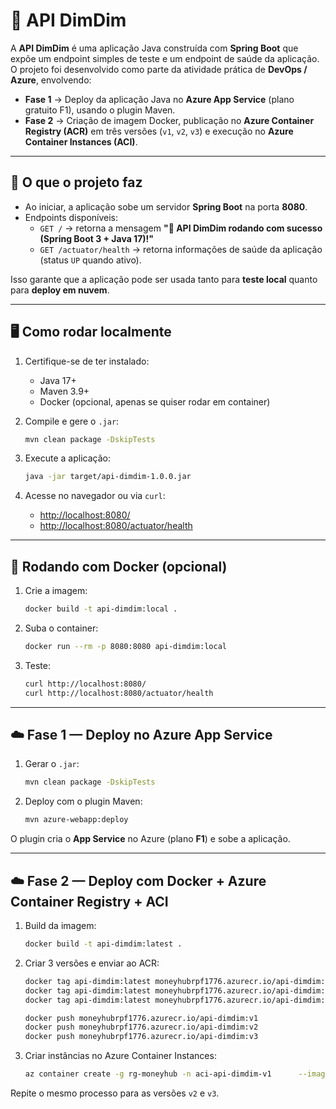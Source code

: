 # 🚀 API DimDim

A **API DimDim** é uma aplicação Java construída com **Spring Boot** que expõe um endpoint simples de teste e um endpoint de saúde da aplicação.  
O projeto foi desenvolvido como parte da atividade prática de **DevOps / Azure**, envolvendo:

- **Fase 1** → Deploy da aplicação Java no **Azure App Service** (plano gratuito F1), usando o plugin Maven.  
- **Fase 2** → Criação de imagem Docker, publicação no **Azure Container Registry (ACR)** em três versões (`v1`, `v2`, `v3`) e execução no **Azure Container Instances (ACI)**.

---

## 📌 O que o projeto faz

- Ao iniciar, a aplicação sobe um servidor **Spring Boot** na porta **8080**.  
- Endpoints disponíveis:  
  - `GET /` → retorna a mensagem **"🚀 API DimDim rodando com sucesso (Spring Boot 3 + Java 17)!"**  
  - `GET /actuator/health` → retorna informações de saúde da aplicação (status `UP` quando ativo).

Isso garante que a aplicação pode ser usada tanto para **teste local** quanto para **deploy em nuvem**.

---

## 🖥️ Como rodar localmente

1. Certifique-se de ter instalado:
   - Java 17+
   - Maven 3.9+
   - Docker (opcional, apenas se quiser rodar em container)

2. Compile e gere o `.jar`:
   ```bash
   mvn clean package -DskipTests
   ```

3. Execute a aplicação:
   ```bash
   java -jar target/api-dimdim-1.0.0.jar
   ```

4. Acesse no navegador ou via `curl`:
   - [http://localhost:8080/](http://localhost:8080/)
   - [http://localhost:8080/actuator/health](http://localhost:8080/actuator/health)

---

## 🐳 Rodando com Docker (opcional)

1. Crie a imagem:
   ```bash
   docker build -t api-dimdim:local .
   ```

2. Suba o container:
   ```bash
   docker run --rm -p 8080:8080 api-dimdim:local
   ```

3. Teste:
   ```bash
   curl http://localhost:8080/
   curl http://localhost:8080/actuator/health
   ```

---

## ☁️ Fase 1 — Deploy no Azure App Service

1. Gerar o `.jar`:
   ```bash
   mvn clean package -DskipTests
   ```

2. Deploy com o plugin Maven:
   ```bash
   mvn azure-webapp:deploy
   ```

O plugin cria o **App Service** no Azure (plano **F1**) e sobe a aplicação.

---

## ☁️ Fase 2 — Deploy com Docker + Azure Container Registry + ACI

1. Build da imagem:
   ```bash
   docker build -t api-dimdim:latest .
   ```

2. Criar 3 versões e enviar ao ACR:
   ```bash
   docker tag api-dimdim:latest moneyhubrpf1776.azurecr.io/api-dimdim:v1
   docker tag api-dimdim:latest moneyhubrpf1776.azurecr.io/api-dimdim:v2
   docker tag api-dimdim:latest moneyhubrpf1776.azurecr.io/api-dimdim:v3

   docker push moneyhubrpf1776.azurecr.io/api-dimdim:v1
   docker push moneyhubrpf1776.azurecr.io/api-dimdim:v2
   docker push moneyhubrpf1776.azurecr.io/api-dimdim:v3
   ```

3. Criar instâncias no Azure Container Instances:
   ```bash
   az container create -g rg-moneyhub -n aci-api-dimdim-v1      --image moneyhubrpf1776.azurecr.io/api-dimdim:v1      --registry-login-server moneyhubrpf1776.azurecr.io      --registry-username <USERNAME> --registry-password <PASSWORD>      --cpu 1 --memory 1 --ports 8080 --ip-address Public
   ```

Repite o mesmo processo para as versões `v2` e `v3`.

